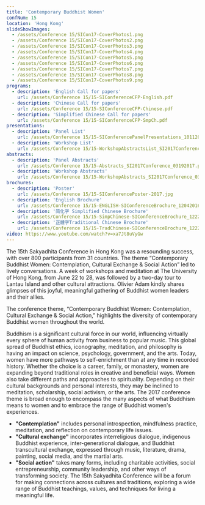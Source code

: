 ```yaml
---
title: 'Contemporary Buddhist Women'
confNum: 15
location: 'Hong Kong'
slideShowImages:
  - /assets/Conference 15/SICon17-CoverPhotos1.png
  - /assets/Conference 15/SICon17-CoverPhotos2.png
  - /assets/Conference 15/SICon17-CoverPhotos3.png
  - /assets/Conference 15/SICon17-CoverPhotos4.png
  - /assets/Conference 15/SICon17-CoverPhotos5.png
  - /assets/Conference 15/SICon17-CoverPhotos6.png
  - /assets/Conference 15/SICon17-CoverPhotos7.png
  - /assets/Conference 15/SICon17-CoverPhotos8.png
  - /assets/Conference 15/SICon17-CoverPhotos9.png
programs:
  - description: 'English Call for papers'
    url: /assets/Conference 15/15-SIConferenceCFP-English.pdf
  - description: 'Chinese Call for papers'
    url: /assets/Conference 15/15-SIConferenceCFP-Chinese.pdf
  - description: 'Simplified Chinese Call for papers'
    url: /assets/Conference 15/15-SIConferenceCFP-SmpCh.pdf
presentations:
  - description: 'Panel List'
    url: /assets/Conference 15/15-SIConferencePanelPresentations_10112016.pdf
  - description: 'Workshop List'
    url: /assets/Conference 15/15-WorkshopAbstractsList_SI2017Conference_03192017.pdf
abstracts:
  - description: 'Panel Abstracts'
    url: /assets/Conference 15/15-Abstracts_SI2017Conference_03192017.pdf
  - description: 'Workshop Abstracts'
    url: /assets/Conference 15/15-WorkshopAbstracts_SI2017Conference_03192017.pdf
brochures:
  - description: 'Poster'
    url: /assets/Conference 15/15-SIConferencePoster-2017.jpg
  - description: 'English Brochure'
    url: /assets/Conference 15/15-ENGLISH-SIConferenceBrochure_12042016.pdf
  - description: '简化字 Simplified Chinese Brochure'
    url: /assets/Conference 15/15-SimpChinese-SIConferenceBrochure_12222016.pdf
  - description: '正體字Traditional Chinese Brochure'
    url: /assets/Conference 15/15-TradChinese-SIConferenceBrochure_12222016.pdf
video: https://www.youtube.com/watch?v=xa7Jt8uVyGw
---
```


The 15th Sakyadhita Conference in Hong Kong was a resounding success, with over 800 participants from 31 countries. The theme &ldquo;Contemporary Buddhist Women: Contemplation, Cultural Exchange &amp; Social Action&rdquo; led to lively conversations. A week of workshops and meditation at The University of Hong Kong, from June 22 to 28, was followed by a two-day tour to Lantau Island and other cultural attractions. Olivier Adam kindly shares glimpses of this joyful, meaningful gathering of Buddhist women leaders and their allies.

The conference theme, &ldquo;Contemporary Buddhist Women: Contemplation, Cultural Exchange &amp; Social Action,&rdquo; highlights the diversity of contemporary Buddhist women throughout the world.

Buddhism is a significant cultural force in our world, influencing virtually every sphere of human activity from business to popular music. This global spread of Buddhist ethics, iconography, meditation, and philosophy is having an impact on science, psychology, government, and the arts. Today, women have more pathways to self-enrichment than at any time in recorded history. Whether the choice is a career, family, or monastery, women are expanding beyond traditional roles in creative and beneficial ways. Women also take different paths and approaches to spirituality. Depending on their cultural backgrounds and personal interests, they may be inclined to meditation, scholarship, social activism, or the arts. The 2017 conference theme is broad enough to encompass the many aspects of what Buddhism means to women and to embrace the range of Buddhist women&apos;s experiences.

* **&quot;Contemplation&quot;** includes personal introspection, mindfulness practice, meditation, and reflection on contemporary life issues.
* **&quot;Cultural exchange&quot;** incorporates interreligious dialogue, indigenous Buddhist experience, inter-generational dialogue, and Buddhist transcultural exchange, expressed through music, literature, drama, painting, social media, and the martial arts.
* **&quot;Social action&quot;** takes many forms, including charitable activities, social entrepreneurship, community leadership, and other ways of transforming society. The 15th Sakyadhita Conference will be a forum for making connections across cultures and traditions, exploring a wide range of Buddhist teachings, values, and techniques for living a meaningful life.
